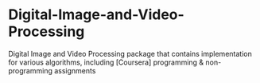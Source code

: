# Digital-Image-and-Video-Processing
Digital Image and Video Processing package that contains implementation for various algorithms, including [Coursera] programming &amp; non-programming assignments
